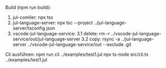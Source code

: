 Build (npm run build):
1. jul-comiler: npx tsc
2. jul-language-server: npx tsc --project ../jul-language-server/tsconfig.json
3. vscode-jul-language-service: 
3.1 delete:	rm -r ../vscode-jul-language-service/out/jul-language-server
3.2 copy:	rsync -a ../jul-language-server ../vscode-jul-language-service/out --exclude .git

Cli ausführen:
npm run cli ../examples/test1.jul
npx ts-node src/cli.ts ../examples/test1.jul